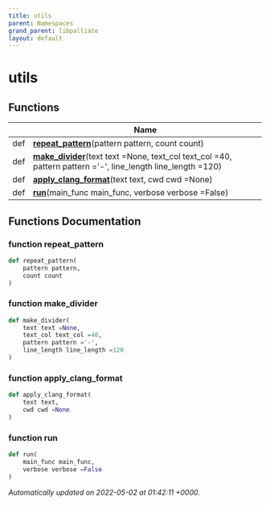 ```yaml
---
title: utils
parent: Namespaces
grand_parent: libpalliate
layout: default
---
```


# utils



## Functions

|                | Name           |
| -------------- | -------------- |
| def | **[repeat_pattern](/libpalliate/generated/Namespaces/namespaceutils#function-repeat-pattern)**(pattern pattern, count count) |
| def | **[make_divider](/libpalliate/generated/Namespaces/namespaceutils#function-make-divider)**(text text =None, text_col text_col =40, pattern pattern ='-', line_length line_length =120) |
| def | **[apply_clang_format](/libpalliate/generated/Namespaces/namespaceutils#function-apply-clang-format)**(text text, cwd cwd =None) |
| def | **[run](/libpalliate/generated/Namespaces/namespaceutils#function-run)**(main_func main_func, verbose verbose =False) |


## Functions Documentation

### function repeat_pattern

```python
def repeat_pattern(
    pattern pattern,
    count count
)
```


### function make_divider

```python
def make_divider(
    text text =None,
    text_col text_col =40,
    pattern pattern ='-',
    line_length line_length =120
)
```


### function apply_clang_format

```python
def apply_clang_format(
    text text,
    cwd cwd =None
)
```


### function run

```python
def run(
    main_func main_func,
    verbose verbose =False
)
```







_Automatically updated on 2022-05-02 at 01:42:11 +0000._